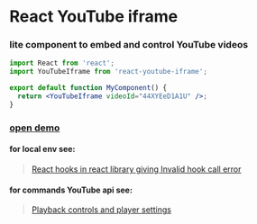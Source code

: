 # React YouTube iframe
### lite component to embed and control YouTube videos

```jsx
import React from 'react';
import YouTubeIframe from 'react-youtube-iframe';

export default function MyComponent() {
  return <YouTubeIframe videoId="44XYEeD1A1U" />;
}
```

### [open demo](https://nsrau.github.io/react-youtube-iframe/)

#### for local env see:
> [React hooks in react library giving Invalid hook call error](https://stackoverflow.com/questions/56021112/react-hooks-in-react-library-giving-invalid-hook-call-error/57422196#57422196)

#### for commands YouTube api see:
>[Playback controls and player settings](https://developers.google.com/youtube/iframe_api_reference?hl=en#Playback_controls)
